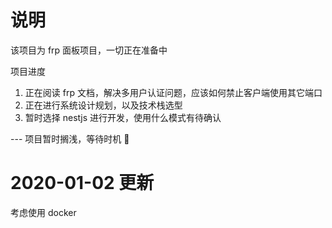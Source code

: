 # 说明

该项目为 frp 面板项目，一切正在准备中

项目进度

1. 正在阅读 frp 文档，解决多用户认证问题，应该如何禁止客户端使用其它端口
2. 正在进行系统设计规划，以及技术栈选型
3. 暂时选择 nestjs 进行开发，使用什么模式有待确认

--- 项目暂时搁浅，等待时机 🤣

# 2020-01-02 更新

考虑使用 docker
